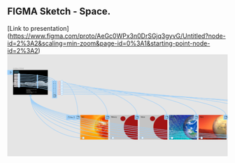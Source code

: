 ## FIGMA Sketch - Space.
[Link to presentation] (https://www.figma.com/proto/AeGc0WPx3n0DrSGjq3gyvG/Untitled?node-id=2%3A2&scaling=min-zoom&page-id=0%3A1&starting-point-node-id=2%3A2)
<img src="https://github.com/VoltG3/FIGMA/blob/master/Space/space.png" alt="img"> 
